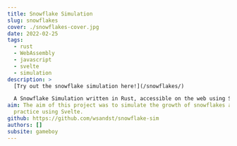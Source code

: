 ```yaml
---
title: Snowflake Simulation
slug: snowflakes
cover: ./snowflakes-cover.jpg
date: 2022-02-25
tags:
  - rust
  - WebAssembly
  - javascript
  - svelte
  - simulation
description: >
  [Try out the snowflake simulation here!](/snowflakes/)

  A Snowflake Simulation written in Rust, accessible on the web using Svelte and WebAssembly. This simulation is based on Reiters Model, a hexagonal cellular automata for simulating snowflake growth.
aim: The aim of this project was to simulate the growth of snowflakes and
  practice using Svelte.
github: https://github.com/wsandst/snowflake-sim
authors: []
subsite: gameboy
---
```

